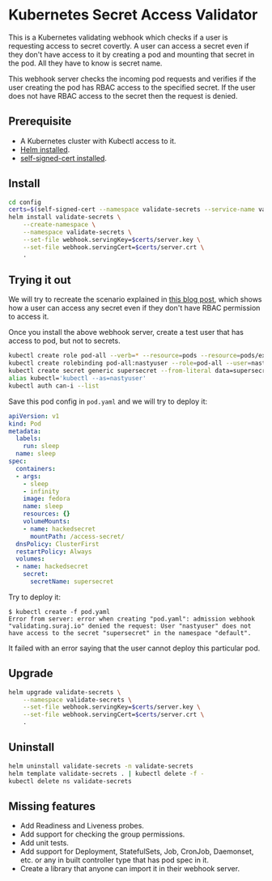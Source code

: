 # Kubernetes Secret Access Validator

This is a Kubernetes validating webhook which checks if a user is requesting access to secret covertly. A user can access a secret even if they don't have access to it by creating a pod and mounting that secret in the pod. All they have to know is secret name.

This webhook server checks the incoming pod requests and verifies if the user creating the pod has RBAC access to the specified secret. If the user does not have RBAC access to the secret then the request is denied.

## Prerequisite

- A Kubernetes cluster with Kubectl access to it.
- [Helm installed](https://helm.sh/docs/intro/install/).
- [self-signed-cert installed](https://github.com/surajssd/self-signed-cert#install).

## Install

```bash
cd config
certs=$(self-signed-cert --namespace validate-secrets --service-name validate-secrets)
helm install validate-secrets \
    --create-namespace \
    --namespace validate-secrets \
    --set-file webhook.servingKey=$certs/server.key \
    --set-file webhook.servingCert=$certs/server.crt \
    .
```

## Trying it out

We will try to recreate the scenario explained in [this blog post](https://suraj.io/post/2021/05/access-k8s-secrets/), which shows how a user can access any secret even if they don't have RBAC permission to access it.

Once you install the above webhook server, create a test user that has access to pod, but not to secrets.

```bash
kubectl create role pod-all --verb=* --resource=pods --resource=pods/exec
kubectl create rolebinding pod-all:nastyuser --role=pod-all --user=nastyuser
kubectl create secret generic supersecret --from-literal data=supersecretvaluesinhere
alias kubectl='kubectl --as=nastyuser'
kubectl auth can-i --list
```

Save this pod config in `pod.yaml` and we will try to deploy it:

```yaml
apiVersion: v1
kind: Pod
metadata:
  labels:
    run: sleep
  name: sleep
spec:
  containers:
  - args:
    - sleep
    - infinity
    image: fedora
    name: sleep
    resources: {}
    volumeMounts:
    - name: hackedsecret
      mountPath: /access-secret/
  dnsPolicy: ClusterFirst
  restartPolicy: Always
  volumes:
  - name: hackedsecret
    secret:
      secretName: supersecret
```

Try to deploy it:

```console
$ kubectl create -f pod.yaml
Error from server: error when creating "pod.yaml": admission webhook "validating.suraj.io" denied the request: User "nastyuser" does not have access to the secret "supersecret" in the namespace "default".
```

It failed with an error saying that the user cannot deploy this particular pod.

## Upgrade

```bash
helm upgrade validate-secrets \
    --namespace validate-secrets \
    --set-file webhook.servingKey=$certs/server.key \
    --set-file webhook.servingCert=$certs/server.crt \
    .
```


## Uninstall

```bash
helm uninstall validate-secrets -n validate-secrets
helm template validate-secrets . | kubectl delete -f -
kubectl delete ns validate-secrets
```

## Missing features

- Add Readiness and Liveness probes.
- Add support for checking the group permissions.
- Add unit tests.
- Add support for Deployment, StatefulSets, Job, CronJob, Daemonset, etc. or any in built controller type that has pod spec in it.
- Create a library that anyone can import it in their webhook server.

